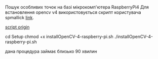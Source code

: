 Пошук особливих точок на базі мікрокомп'ютера RaspberryPi4
Для встановлення opencv v4 використовується скрипт користувача  spmallick [link]( https://github.com/spmallick). 

[script origin](https://github.com/spmallick/learnopencv/blob/master/InstallScripts/installOpenCV-4-raspberry-pi.sh)

cd Setup
chmod +x installOpenCV-4-raspberry-pi.sh
./installOpenCV-4-raspberry-pi.sh

дана процедура займає близько 90 хвилин
